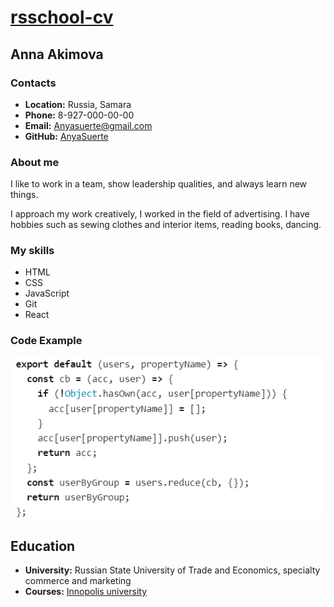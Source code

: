 # [rsschool-cv](https://AnyaSuerte.github.io/rsschool-cv/)

## Anna Akimova

### Contacts

* __Location:__ Russia, Samara
* __Phone:__ 8-927-000-00-00
* __Email:__ <Anyasuerte@gmail.com>
* __GitHub:__ [AnyaSuerte](https://github.com/AnyaSuerte)

### About me

I like to work in a team, show leadership qualities, and always learn new things.

I approach my work creatively, I worked in the field of advertising. I have hobbies such as sewing clothes and interior items, reading books, dancing.

### My skills

* HTML
* CSS
* JavaScript
* Git
* React

### Code Example

![code](/assets/code.png)

## Education

* __University:__ Russian State University of Trade and Economics, specialty commerce and marketing
* __Courses:__ [Innopolis university](https://stc.innopolis.university/)
